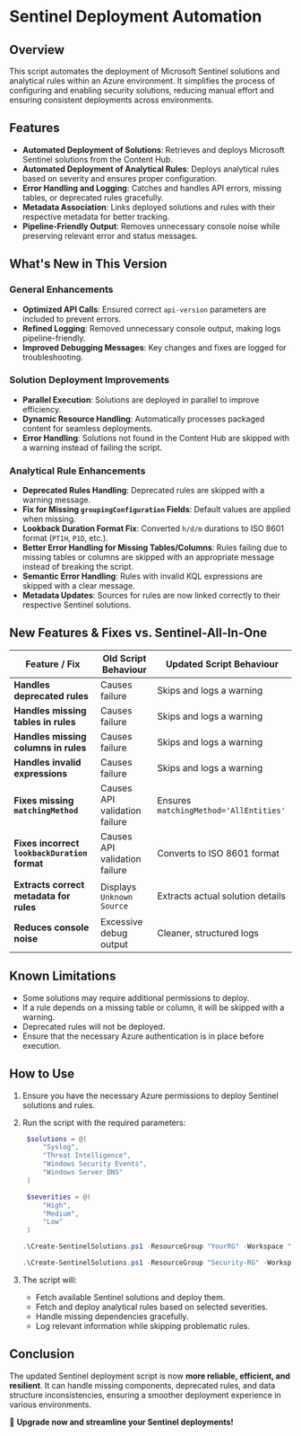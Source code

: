 # Sentinel Deployment Automation

## Overview

This script automates the deployment of Microsoft Sentinel solutions and analytical rules within an Azure environment. It simplifies the process of configuring and enabling security solutions, reducing manual effort and ensuring consistent deployments across environments.

## Features

- **Automated Deployment of Solutions**: Retrieves and deploys Microsoft Sentinel solutions from the Content Hub.
- **Automated Deployment of Analytical Rules**: Deploys analytical rules based on severity and ensures proper configuration.
- **Error Handling and Logging**: Catches and handles API errors, missing tables, or deprecated rules gracefully.
- **Metadata Association**: Links deployed solutions and rules with their respective metadata for better tracking.
- **Pipeline-Friendly Output**: Removes unnecessary console noise while preserving relevant error and status messages.

## What's New in This Version

### General Enhancements

- **Optimized API Calls**: Ensured correct `api-version` parameters are included to prevent errors.
- **Refined Logging**: Removed unnecessary console output, making logs pipeline-friendly.
- **Improved Debugging Messages**: Key changes and fixes are logged for troubleshooting.

### Solution Deployment Improvements

- **Parallel Execution**: Solutions are deployed in parallel to improve efficiency.
- **Dynamic Resource Handling**: Automatically processes packaged content for seamless deployments.
- **Error Handling**: Solutions not found in the Content Hub are skipped with a warning instead of failing the script.

### Analytical Rule Enhancements

- **Deprecated Rules Handling**: Deprecated rules are skipped with a warning message.
- **Fix for Missing `groupingConfiguration` Fields**: Default values are applied when missing.
- **Lookback Duration Format Fix**: Converted `h/d/m` durations to ISO 8601 format (`PT1H`, `P1D`, etc.).
- **Better Error Handling for Missing Tables/Columns**: Rules failing due to missing tables or columns are skipped with an appropriate message instead of breaking the script.
- **Semantic Error Handling**: Rules with invalid KQL expressions are skipped with a clear message.
- **Metadata Updates**: Sources for rules are now linked correctly to their respective Sentinel solutions.

## New Features & Fixes vs. Sentinel-All-In-One

| Feature / Fix                        | Old Script Behaviour | Updated Script Behaviour |
|--------------------------------------|---------------------|------------------------|
| **Handles deprecated rules** | Causes failure | Skips and logs a warning |
| **Handles missing tables in rules** | Causes failure | Skips and logs a warning |
| **Handles missing columns in rules** | Causes failure | Skips and logs a warning |
| **Handles invalid expressions** | Causes failure | Skips and logs a warning |
| **Fixes missing `matchingMethod`** | Causes API validation failure | Ensures `matchingMethod='AllEntities'` |
| **Fixes incorrect `lookbackDuration` format** | Causes API validation failure | Converts to ISO 8601 format |
| **Extracts correct metadata for rules** | Displays `Unknown Source` | Extracts actual solution details |
| **Reduces console noise** | Excessive debug output | Cleaner, structured logs |

## Known Limitations

- Some solutions may require additional permissions to deploy.
- If a rule depends on a missing table or column, it will be skipped with a warning.
- Deprecated rules will not be deployed.
- Ensure that the necessary Azure authentication is in place before execution.

## **How to Use**

1. Ensure you have the necessary Azure permissions to deploy Sentinel solutions and rules.
2. Run the script with the required parameters:

   ```powershell
    $solutions = @(
        "Syslog",
        "Threat Intelligence",
        "Windows Security Events",
        "Windows Server DNS"
    )

    $severities = @(
        "High", 
        "Medium",
        "Low"
    )

   .\Create-SentinelSolutions.ps1 -ResourceGroup "YourRG" -Workspace "YourWorkspace" -Region "YourRegion" -Solutions "Solution1","Solution2" -SeveritiesToInclude "High","Medium","Low"
   ```

   ```PowerShell
   .\Create-SentinelSolutions.ps1 -ResourceGroup "Security-RG" -Workspace "MySentinelWorkspace" -Region "East US" -Solutions "Microsoft Defender XDR", "Microsoft 365" -SeveritiesToInclude "High", "Medium"
   ```

3. The script will:
   - Fetch available Sentinel solutions and deploy them.
   - Fetch and deploy analytical rules based on selected severities.
   - Handle missing dependencies gracefully.
   - Log relevant information while skipping problematic rules.

## Conclusion

The updated Sentinel deployment script is now **more reliable, efficient, and resilient**. It can handle missing components, deprecated rules, and data structure inconsistencies, ensuring a smoother deployment experience in various environments.

🚀 **Upgrade now and streamline your Sentinel deployments!**
